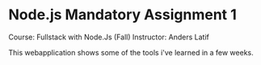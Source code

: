 # Node.js Mandatory Assignment 1
Course: Fullstack with Node.Js (Fall)
Instructor: Anders Latif

This webapplication shows some of the tools i've learned in a few weeks.   
